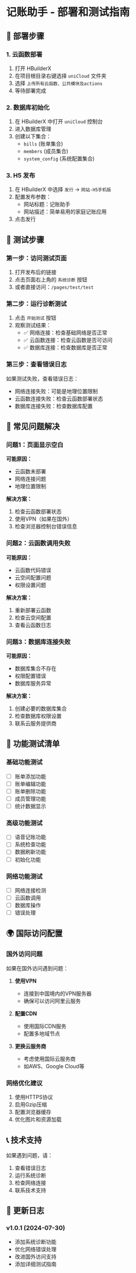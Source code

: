 # 记账助手 - 部署和测试指南

## 🚀 部署步骤

### 1. 云函数部署
1. 打开 HBuilderX
2. 在项目根目录右键选择 `uniCloud` 文件夹
3. 选择 `上传所有云函数、公共模块及actions`
4. 等待部署完成

### 2. 数据库初始化
1. 在 HBuilderX 中打开 `uniCloud` 控制台
2. 进入数据库管理
3. 创建以下集合：
   - `bills` (账单集合)
   - `members` (成员集合)
   - `system_config` (系统配置集合)

### 3. H5 发布
1. 在 HBuilderX 中选择 `发行` -> `网站-H5手机版`
2. 配置发布参数：
   - 网站标题：记账助手
   - 网站描述：简单易用的家庭记账应用
3. 点击发行

## 🧪 测试步骤

### 第一步：访问测试页面
1. 打开发布后的链接
2. 点击页面右上角的 `系统诊断` 按钮
3. 或者直接访问：`/pages/test/test`

### 第二步：运行诊断测试
1. 点击 `开始测试` 按钮
2. 观察测试结果：
   - ✅ 网络连接：检查基础网络是否正常
   - ✅ 云函数连接：检查云函数是否可访问
   - ✅ 数据库连接：检查数据库是否正常

### 第三步：查看错误日志
如果测试失败，查看错误日志：
- 网络连接失败：可能是地理位置限制
- 云函数连接失败：检查云函数部署状态
- 数据库连接失败：检查数据库配置

## 🔧 常见问题解决

### 问题1：页面显示空白
**可能原因：**
- 云函数未部署
- 网络连接问题
- 地理位置限制

**解决方案：**
1. 检查云函数部署状态
2. 使用VPN（如果在国外）
3. 检查浏览器控制台错误信息

### 问题2：云函数调用失败
**可能原因：**
- 云函数代码错误
- 云空间配置问题
- 权限设置问题

**解决方案：**
1. 重新部署云函数
2. 检查云空间配置
3. 查看云函数日志

### 问题3：数据库连接失败
**可能原因：**
- 数据库集合不存在
- 权限配置错误
- 数据库服务异常

**解决方案：**
1. 创建必要的数据库集合
2. 检查数据库权限设置
3. 联系云服务提供商

## 📱 功能测试清单

### 基础功能测试
- [ ] 账单添加功能
- [ ] 账单编辑功能
- [ ] 账单删除功能
- [ ] 成员管理功能
- [ ] 统计数据显示

### 高级功能测试
- [ ] 语音记账功能
- [ ] 系统检查功能
- [ ] 数据刷新功能
- [ ] 初始化功能

### 网络功能测试
- [ ] 网络连接检测
- [ ] 云函数调用
- [ ] 数据库操作
- [ ] 错误处理

## 🌍 国际访问配置

### 国外访问问题
如果在国外访问遇到问题：

1. **使用VPN**
   - 连接到中国境内的VPN服务器
   - 确保可以访问阿里云服务

2. **配置CDN**
   - 使用国际CDN服务
   - 配置多地域节点

3. **更换云服务商**
   - 考虑使用国际云服务商
   - 如AWS、Google Cloud等

### 网络优化建议
1. 使用HTTPS协议
2. 启用Gzip压缩
3. 配置浏览器缓存
4. 优化图片和资源加载

## 📞 技术支持

如果遇到问题，请：
1. 查看错误日志
2. 运行系统诊断
3. 检查网络连接
4. 联系技术支持

## 📝 更新日志

### v1.0.1 (2024-07-30)
- 添加系统诊断功能
- 优化网络错误处理
- 改进国外访问支持
- 添加详细测试指南 